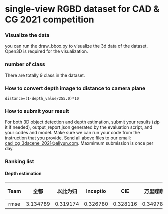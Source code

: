 # single-view RGBD dataset for CAD & CG 2021 competition

### Visualize the data
you can run the draw_bbox.py to visualize the 3d data of the dataset. Open3D is required for the visualization.

### number of class
There are totally 9 class in the dataset.

### How to convert depth image to distance to camera plane
```
distance=(1-depth_value/255.0)*10
```
### How to submit your result
For both 3D object detection and depth estimation, submit your results (zip it if needed), output_report.json generated by the evaluation
script, and your codes and model. Make sure we can run your code from the instruction that you provide. Send all above
files to our email: cad_cg_3dscene_2021@aliyun.com. Maxmimum submission is once per day.

### Ranking list
#### Depth estimation
Team | 全都 | 以此为归 | Inceptio | CIE | 万里蹀躞 | 天气太热了 | Friend |
:-----:|:-----:|:-----:|:-----:|:-----:|:-----:|:-----:|:-----:|
rmse | 3.134789 | 0.319174 | 0.326780 | 0.328116 | 0.349783 | 0.434401 | 0.463344 |
